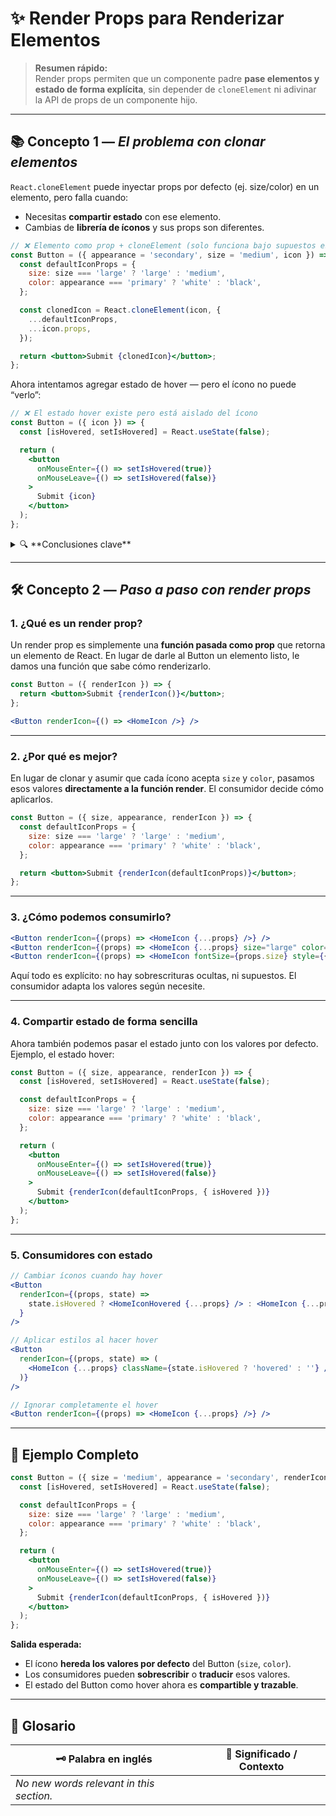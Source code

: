 # ✨ Render Props para Renderizar Elementos

> **Resumen rápido:**  
> Render props permiten que un componente padre **pase elementos y estado de forma explícita**, sin depender de `cloneElement` ni adivinar la API de props de un componente hijo.

---

## 📚 Concepto 1 — _El problema con clonar elementos_

`React.cloneElement` puede inyectar props por defecto (ej. size/color) en un elemento, pero falla cuando:
- Necesitas **compartir estado** con ese elemento.
- Cambias de **librería de íconos** y sus props son diferentes.

```jsx
// ❌ Elemento como prop + cloneElement (solo funciona bajo supuestos estrictos)
const Button = ({ appearance = 'secondary', size = 'medium', icon }) => {
  const defaultIconProps = {
    size: size === 'large' ? 'large' : 'medium',
    color: appearance === 'primary' ? 'white' : 'black',
  };

  const clonedIcon = React.cloneElement(icon, {
    ...defaultIconProps,
    ...icon.props,
  });

  return <button>Submit {clonedIcon}</button>;
};
```

Ahora intentamos agregar estado de hover — pero el ícono no puede “verlo”:

```jsx
// ❌ El estado hover existe pero está aislado del ícono
const Button = ({ icon }) => {
  const [isHovered, setIsHovered] = React.useState(false);

  return (
    <button
      onMouseEnter={() => setIsHovered(true)}
      onMouseLeave={() => setIsHovered(false)}
    >
      Submit {icon}
    </button>
  );
};
```

<details>
<summary>🔍 **Conclusiones clave**</summary>

- **Supuestos rígidos** sobre los props del hijo vuelven frágil al componente.
- **Aislamiento de estado**: los elementos pasados por valor no pueden consumir estado del padre.
- **Cambio de librerías** es inevitable; evita acoplar tu componente a una API específica.

</details>

---

## 🛠️ Concepto 2 — _Paso a paso con render props_

### 1. ¿Qué es un render prop?
Un render prop es simplemente una **función pasada como prop** que retorna un elemento de React. En lugar de darle al Button un elemento listo, le damos una función que sabe cómo renderizarlo.

```jsx
const Button = ({ renderIcon }) => {
  return <button>Submit {renderIcon()}</button>;
};

<Button renderIcon={() => <HomeIcon />} />
```

---

### 2. ¿Por qué es mejor?
En lugar de clonar y asumir que cada ícono acepta `size` y `color`, pasamos esos valores **directamente a la función render**. El consumidor decide cómo aplicarlos.

```jsx
const Button = ({ size, appearance, renderIcon }) => {
  const defaultIconProps = {
    size: size === 'large' ? 'large' : 'medium',
    color: appearance === 'primary' ? 'white' : 'black',
  };

  return <button>Submit {renderIcon(defaultIconProps)}</button>;
};
```

---

### 3. ¿Cómo podemos consumirlo?
```jsx
<Button renderIcon={(props) => <HomeIcon {...props} />} />
<Button renderIcon={(props) => <HomeIcon {...props} size="large" color="red" />} />
<Button renderIcon={(props) => <HomeIcon fontSize={props.size} style={{ color: props.color }} />} />
```

Aquí todo es explícito: no hay sobrescrituras ocultas, ni supuestos. El consumidor adapta los valores según necesite.

---

### 4. Compartir estado de forma sencilla
Ahora también podemos pasar el estado junto con los valores por defecto. Ejemplo, el estado hover:

```jsx
const Button = ({ size, appearance, renderIcon }) => {
  const [isHovered, setIsHovered] = React.useState(false);

  const defaultIconProps = {
    size: size === 'large' ? 'large' : 'medium',
    color: appearance === 'primary' ? 'white' : 'black',
  };

  return (
    <button
      onMouseEnter={() => setIsHovered(true)}
      onMouseLeave={() => setIsHovered(false)}
    >
      Submit {renderIcon(defaultIconProps, { isHovered })}
    </button>
  );
};
```

---

### 5. Consumidores con estado
```jsx
// Cambiar íconos cuando hay hover
<Button
  renderIcon={(props, state) =>
    state.isHovered ? <HomeIconHovered {...props} /> : <HomeIcon {...props} />
  }
/>

// Aplicar estilos al hacer hover
<Button
  renderIcon={(props, state) => (
    <HomeIcon {...props} className={state.isHovered ? 'hovered' : ''} />
  )}
/>

// Ignorar completamente el hover
<Button renderIcon={(props) => <HomeIcon {...props} />} />
```

---

## 🚀 Ejemplo Completo

```jsx
const Button = ({ size = 'medium', appearance = 'secondary', renderIcon }) => {
  const [isHovered, setIsHovered] = React.useState(false);

  const defaultIconProps = {
    size: size === 'large' ? 'large' : 'medium',
    color: appearance === 'primary' ? 'white' : 'black',
  };

  return (
    <button
      onMouseEnter={() => setIsHovered(true)}
      onMouseLeave={() => setIsHovered(false)}
    >
      Submit {renderIcon(defaultIconProps, { isHovered })}
    </button>
  );
};
```

**Salida esperada:**

- El ícono **hereda los valores por defecto** del Button (`size`, `color`).
- Los consumidores pueden **sobrescribir** o **traducir** esos valores.
- El estado del Button como hover ahora es **compartible y trazable**.

---

## 📖 Glosario

| 🗝️ Palabra en inglés | 📝 Significado / Contexto |
|----------------------|---------------------------|
| _No new words relevant in this section._ |
